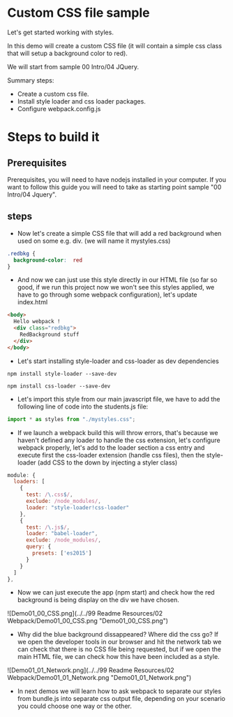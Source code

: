 # Custom CSS file sample

Let's get started working with styles.

In this demo will create a custom CSS file (it will contain a simple css class
that will setup a background color to red).

We will start from sample 00 Intro/04 JQuery.

Summary steps:
 - Create a custom css file.
 - Install style loader and css loader packages.
 - Configure webpack.config.js


# Steps to build it

## Prerequisites

Prerequisites, you will need to have nodejs installed in your computer. If you want to follow this guide you will need to take as starting point sample "00 Intro/04 Jquery".

## steps

- Now let's create a simple CSS file that will add a red background when
used on some e.g. div. (we will name it mystyles.css)

```css
.redbkg {
  background-color:  red
}
```

- And now we can just use this style directly in our HTML file (so far so good, if we run this project now we won't see this styles applied, we have to go through some webpack configuration), let's update index.html

```html
<body>
  Hello webpack !
  <div class="redbkg">
    RedBackground stuff
  </div>
</body>
```

- Let's start installing style-loader and css-loader as dev dependencies


````
npm install style-loader --save-dev
````


````
npm install css-loader --save-dev
````

- Let's import this style from our main javascript file, we have to add the following line of code into the students.js file:

````javascript
import * as styles from "./mystyles.css";
````
- If we launch a webpack build this will throw errors, that's because we haven't
defined any loader to handle the css extension, let's configure webpack
properly, let's add to the loader section a css entry and execute first
the css-loader extension (handle css files), then the style-loader (add CSS to the down by injecting a styler class)

````javascript
module: {
  loaders: [
    {
      test: /\.css$/,
      exclude: /node_modules/,
      loader: "style-loader!css-loader"
    },			
    {
      test: /\.js$/,
      loader: "babel-loader",
      exclude: /node_modules/,
      query: {
        presets: ['es2015']
      }
    }
  ]
},
````

- Now we can just execute the app (npm start) and check how the red background is
being display on the div we have chosen.

![Demo01_00_CSS.png](../../99 Readme Resources/02 Webpack/Demo01_00_CSS.png "Demo01_00_CSS.png")

- Why did the blue background dissappeared? Where did the css go? If we open the developer tools in our browser and hit
the network tab we can check that there is no CSS file being requested, but if we
open the main HTML file, we can check how this have been included as a style.

![Demo01_01_Network.png](../../99 Readme Resources/02 Webpack/Demo01_01_Network.png "Demo01_01_Network.png")


- In next demos we will learn how to ask webpack to separate our styles from bundle.js 
into separate css output file, depending on your scenario you could choose one way or the other.
